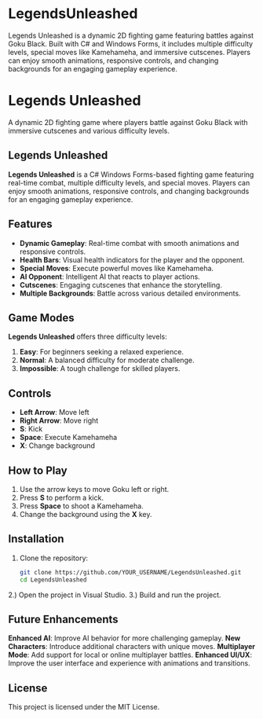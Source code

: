 # LegendsUnleashed
Legends Unleashed is a dynamic 2D fighting game featuring battles against Goku Black. Built with C# and Windows Forms, it includes multiple difficulty levels, special moves like Kamehameha, and immersive cutscenes. Players can enjoy smooth animations, responsive controls, and changing backgrounds for an engaging gameplay experience.


# Legends Unleashed

A dynamic 2D fighting game where players battle against Goku Black with immersive cutscenes and various difficulty levels.

## Legends Unleashed

**Legends Unleashed** is a C# Windows Forms-based fighting game featuring real-time combat, multiple difficulty levels, and special moves. Players can enjoy smooth animations, responsive controls, and changing backgrounds for an engaging gameplay experience.

## Features

- **Dynamic Gameplay**: Real-time combat with smooth animations and responsive controls.
- **Health Bars**: Visual health indicators for the player and the opponent.
- **Special Moves**: Execute powerful moves like Kamehameha.
- **AI Opponent**: Intelligent AI that reacts to player actions.
- **Cutscenes**: Engaging cutscenes that enhance the storytelling.
- **Multiple Backgrounds**: Battle across various detailed environments.

## Game Modes

**Legends Unleashed** offers three difficulty levels:

1. **Easy**: For beginners seeking a relaxed experience.
2. **Normal**: A balanced difficulty for moderate challenge.
3. **Impossible**: A tough challenge for skilled players.

## Controls

- **Left Arrow**: Move left
- **Right Arrow**: Move right
- **S**: Kick
- **Space**: Execute Kamehameha
- **X**: Change background

## How to Play

1. Use the arrow keys to move Goku left or right.
2. Press **S** to perform a kick.
3. Press **Space** to shoot a Kamehameha.
4. Change the background using the **X** key.

## Installation

1. Clone the repository:
   ```bash
   git clone https://github.com/YOUR_USERNAME/LegendsUnleashed.git
   cd LegendsUnleashed
2.) Open the project in Visual Studio.
3.) Build and run the project.

## Future Enhancements
**Enhanced AI**: Improve AI behavior for more challenging gameplay.
**New Characters**: Introduce additional characters with unique moves.
**Multiplayer Mode**: Add support for local or online multiplayer battles.
**Enhanced UI/UX**: Improve the user interface and experience with animations and transitions.

## License

This project is licensed under the MIT License.
